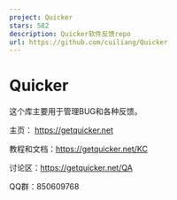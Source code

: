 ```yaml
---
project: Quicker
stars: 582
description: Quicker软件反馈repo
url: https://github.com/cuiliang/Quicker
---
```


Quicker
=======

这个库主要用于管理BUG和各种反馈。

主页： https://getquicker.net

教程和文档：https://getquicker.net/KC

讨论区：https://getquicker.net/QA

QQ群：850609768

